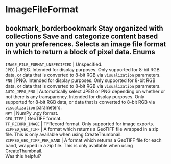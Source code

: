  
#  ImageFileFormat
bookmark_borderbookmark Stay organized with collections  Save and categorize content based on your preferences.
Selects an image file format in which to return a block of pixel data.
Enums  
---  
`IMAGE_FILE_FORMAT_UNSPECIFIED` | Unspecified.  
`JPEG` | JPEG. Intended for display purposes. Only supported for 8-bit RGB data, or data that is converted to 8-bit RGB via `visualization` parameters.  
`PNG` | PNG. Intended for display purposes. Only supported for 8-bit RGB data, or data that is converted to 8-bit RGB via `visualization` parameters.  
`AUTO_JPEG_PNG` | Automatically select JPEG or PNG depending on whether or not there is any transparency. Intended for display purposes. Only supported for 8-bit RGB data, or data that is converted to 8-bit RGB via `visualization` parameters.  
`NPY` | NumPy .npy format.  
`GEO_TIFF` | GeoTIFF format.  
`TF_RECORD_IMAGE` | TFRecord format. Only supported for image exports.  
`ZIPPED_GEO_TIFF` | A format which returns a GeoTIFF file wrapped in a zip file. This is only available when using CreateThumbnail.  
`ZIPPED_GEO_TIFF_PER_BAND` | A format which returns a GeoTIFF file for each band, wrapped in a zip file. This is only available when using CreateThumbnail.  
Was this helpful?

